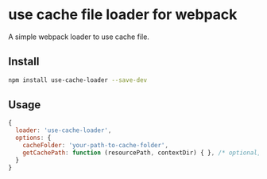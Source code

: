 # use cache file loader for webpack

A simple webpack loader to use cache file.

## Install

```bash
npm install use-cache-loader --save-dev
```

## Usage

```js
{
  loader: 'use-cache-loader',
  options: {
    cacheFolder: 'your-path-to-cache-folder',
    getCachePath: function (resourcePath, contextDir) { }, /* optional, to get the cache file path */
  }
}
```

